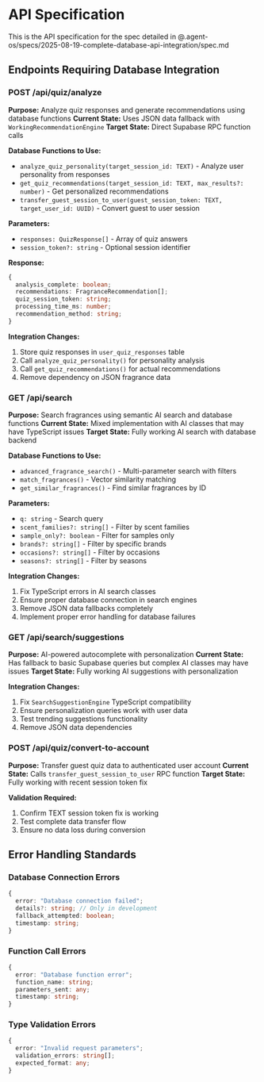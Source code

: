 # API Specification

This is the API specification for the spec detailed in @.agent-os/specs/2025-08-19-complete-database-api-integration/spec.md

## Endpoints Requiring Database Integration

### POST /api/quiz/analyze

**Purpose:** Analyze quiz responses and generate recommendations using database functions
**Current State:** Uses JSON data fallback with `WorkingRecommendationEngine`
**Target State:** Direct Supabase RPC function calls

**Database Functions to Use:**
- `analyze_quiz_personality(target_session_id: TEXT)` - Analyze user personality from responses
- `get_quiz_recommendations(target_session_id: TEXT, max_results?: number)` - Get personalized recommendations
- `transfer_guest_session_to_user(guest_session_token: TEXT, target_user_id: UUID)` - Convert guest to user session

**Parameters:** 
- `responses: QuizResponse[]` - Array of quiz answers
- `session_token?: string` - Optional session identifier

**Response:**
```typescript
{
  analysis_complete: boolean;
  recommendations: FragranceRecommendation[];
  quiz_session_token: string;
  processing_time_ms: number;
  recommendation_method: string;
}
```

**Integration Changes:**
1. Store quiz responses in `user_quiz_responses` table
2. Call `analyze_quiz_personality()` for personality analysis
3. Call `get_quiz_recommendations()` for actual recommendations
4. Remove dependency on JSON fragrance data

### GET /api/search

**Purpose:** Search fragrances using semantic AI search and database functions
**Current State:** Mixed implementation with AI classes that may have TypeScript issues
**Target State:** Fully working AI search with database backend

**Database Functions to Use:**
- `advanced_fragrance_search()` - Multi-parameter search with filters
- `match_fragrances()` - Vector similarity matching
- `get_similar_fragrances()` - Find similar fragrances by ID

**Parameters:**
- `q: string` - Search query
- `scent_families?: string[]` - Filter by scent families
- `sample_only?: boolean` - Filter for samples only
- `brands?: string[]` - Filter by specific brands
- `occasions?: string[]` - Filter by occasions
- `seasons?: string[]` - Filter by seasons

**Integration Changes:**
1. Fix TypeScript errors in AI search classes
2. Ensure proper database connection in search engines
3. Remove JSON data fallbacks completely
4. Implement proper error handling for database failures

### GET /api/search/suggestions

**Purpose:** AI-powered autocomplete with personalization
**Current State:** Has fallback to basic Supabase queries but complex AI classes may have issues
**Target State:** Fully working AI suggestions with personalization

**Integration Changes:**
1. Fix `SearchSuggestionEngine` TypeScript compatibility
2. Ensure personalization queries work with user data
3. Test trending suggestions functionality
4. Remove JSON data dependencies

### POST /api/quiz/convert-to-account

**Purpose:** Transfer guest quiz data to authenticated user account
**Current State:** Calls `transfer_guest_session_to_user` RPC function
**Target State:** Fully working with recent session token fix

**Validation Required:**
1. Confirm TEXT session token fix is working
2. Test complete data transfer flow
3. Ensure no data loss during conversion

## Error Handling Standards

### Database Connection Errors
```typescript
{
  error: "Database connection failed";
  details?: string; // Only in development
  fallback_attempted: boolean;
  timestamp: string;
}
```

### Function Call Errors
```typescript
{
  error: "Database function error";
  function_name: string;
  parameters_sent: any;
  timestamp: string;
}
```

### Type Validation Errors
```typescript
{
  error: "Invalid request parameters";
  validation_errors: string[];
  expected_format: any;
}
```